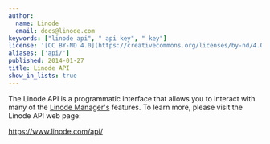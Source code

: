 ```yaml
---
author:
  name: Linode
  email: docs@linode.com
keywords: ["linode api", " api key", " key"]
license: '[CC BY-ND 4.0](https://creativecommons.org/licenses/by-nd/4.0)'
aliases: ['api/']
published: 2014-01-27
title: Linode API
show_in_lists: true
---
```


The Linode API is a programmatic interface that allows you to interact with many of the [Linode Manager's](https://manager.linode.com/) features. To learn more, please visit the Linode API web page:

<https://www.linode.com/api/>
